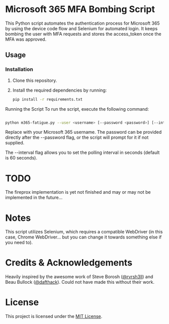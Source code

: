 # Microsoft 365 MFA Bombing Script

This Python script automates the authentication process for Microsoft 365 by using the device code flow and Selenium for automated login.
It keeps bombing the user with MFA requests and stores the access_token once the MFA was approved.

## Usage

### Installation

1. Clone this repository.

2. Install the required dependencies by running:

   ```bash
   pip install -r requirements.txt
    ```

Running the Script
To run the script, execute the following command:

```bash

python m365-fatigue.py --user <username> [--password <password>] [--interval <seconds> (default: 60)]
````

Replace <username> with your Microsoft 365 username. The password can be provided directly after the --password flag, or the script will prompt for it if not supplied.

The --interval flag allows you to set the polling interval in seconds (default is 60 seconds).

# TODO
The fireprox implementation is yet not finished and may or may not be implemented in the future...

# Notes
This script utilizes Selenium, which requires a compatible WebDriver (in this case, Chrome WebDriver... but you can change it towards something else if you need to).

# Credits & Acknowledgements
Heavily inspired by the awesome work of Steve Borosh ([@rvrsh3ll](https://github.com/rvrsh3ll)) and Beau Bullock ([@dafthack](https://github.com/dafthack)). Could not have made this without their work.

# License
This project is licensed under the [MIT License](https://chat.openai.com/c/LICENSE).

